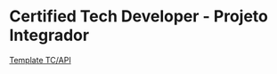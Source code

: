 # Certified Tech Developer - Projeto Integrador

[Template TC/API](https://docs.google.com/spreadsheets/d/102YXhAx5eYccNrHzfOaBldmsKHMqhsJ-gkHUi6vrOlI/edit?usp=sharing)

